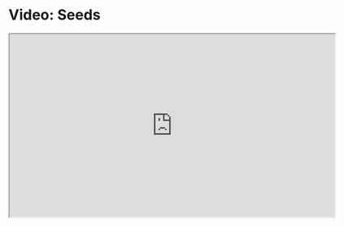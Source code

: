 # Video: Seeds

<iframe src="https://player.vimeo.com/video/606691616/?title=0&byline=0&portrait=0" width="640" height="360" allowfullscreen="allowfullscreen" allow="autoplay; fullscreen; picture-in-picture"></iframe>
